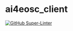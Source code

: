 # ai4eosc_client

[![GitHub Super-Linter](https://github.com/IISAS/ai4eosc_client/workflows/lint.yml/badge.svg)](https://github.com/marketplace/actions/super-linter)

